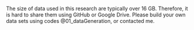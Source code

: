 The size of data used in this research are typically over 16 GB. 
Therefore, it is hard to share them using GitHub or Google Drive. 
Please build your own data sets using codes @01_dataGeneration, or contacted me. 
